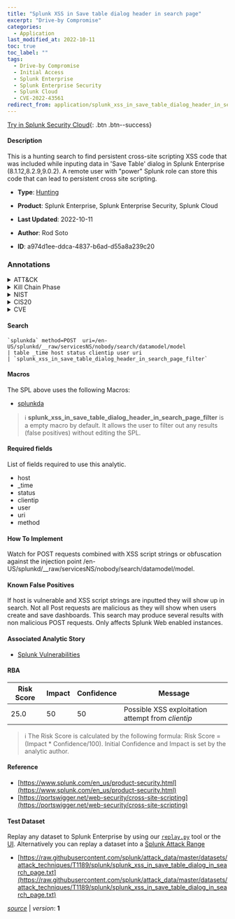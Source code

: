 ```yaml
---
title: "Splunk XSS in Save table dialog header in search page"
excerpt: "Drive-by Compromise"
categories:
  - Application
last_modified_at: 2022-10-11
toc: true
toc_label: ""
tags:
  - Drive-by Compromise
  - Initial Access
  - Splunk Enterprise
  - Splunk Enterprise Security
  - Splunk Cloud
  - CVE-2022-43561
redirect_from: application/splunk_xss_in_save_table_dialog_header_in_search_page/
---
```




[Try in Splunk Security Cloud](https://www.splunk.com/en_us/cyber-security.html){: .btn .btn--success}

#### Description

This is a hunting search to find persistent cross-site scripting XSS code that was included while inputing data in &#39;Save Table&#39; dialog in Splunk Enterprise (8.1.12,8.2.9,9.0.2). A remote user with &#34;power&#34; Splunk role can store this code that can lead to persistent cross site scripting.

- **Type**: [Hunting](https://github.com/splunk/security_content/wiki/Detection-Analytic-Types)
- **Product**: Splunk Enterprise, Splunk Enterprise Security, Splunk Cloud

- **Last Updated**: 2022-10-11
- **Author**: Rod Soto
- **ID**: a974d1ee-ddca-4837-b6ad-d55a8a239c20

### Annotations
<details>
  <summary>ATT&CK</summary>

<div markdown="1">

#### [ATT&CK](https://attack.mitre.org/)

| ID          | Technique   | Tactic         |
| ----------- | ----------- |--------------- |
| [T1189](https://attack.mitre.org/techniques/T1189/) | Drive-by Compromise | Initial Access |

</div>
</details>


<details>
  <summary>Kill Chain Phase</summary>

<div markdown="1">

* Exploitation


</div>
</details>


<details>
  <summary>NIST</summary>

<div markdown="1">

* DE.CM



</div>
</details>

<details>
  <summary>CIS20</summary>

<div markdown="1">

* CIS 3
* CIS 5
* CIS 16



</div>
</details>

<details>
  <summary>CVE</summary>

<div markdown="1">

| ID          | Summary | [CVSS](https://nvd.nist.gov/vuln-metrics/cvss) |
| ----------- | ----------- | -------------- |
| [CVE-2022-43561](https://nvd.nist.gov/vuln/detail/CVE-2022-43561) | In Splunk Enterprise versions below 8.1.12, 8.2.9, and 9.0.2, a remote user that holds the “power” Splunk role can store arbitrary scripts that can lead to persistent cross-site scripting (XSS). The vulnerability affects instances with Splunk Web enabled. | None |



</div>
</details>


#### Search

```
`splunkda` method=POST  uri=/en-US/splunkd/__raw/servicesNS/nobody/search/datamodel/model 
| table _time host status clientip user uri 
| `splunk_xss_in_save_table_dialog_header_in_search_page_filter`
```

#### Macros
The SPL above uses the following Macros:
* [splunkda](https://github.com/splunk/security_content/blob/develop/macros/splunkda.yml)

> :information_source:
> **splunk_xss_in_save_table_dialog_header_in_search_page_filter** is a empty macro by default. It allows the user to filter out any results (false positives) without editing the SPL.



#### Required fields
List of fields required to use this analytic.
* host
* _time
* status
* clientip
* user
* uri
* method



#### How To Implement
Watch for POST requests combined with XSS script strings or obfuscation against the injection point /en-US/splunkd/__raw/servicesNS/nobody/search/datamodel/model.
#### Known False Positives
If host is vulnerable and XSS script strings are inputted they will show up in search. Not all Post requests are malicious as they will show when users create and save dashboards. This search may produce several results with non malicious POST requests. Only affects Splunk Web enabled instances.

#### Associated Analytic Story
* [Splunk Vulnerabilities](/stories/splunk_vulnerabilities)




#### RBA

| Risk Score  | Impact      | Confidence   | Message      |
| ----------- | ----------- |--------------|--------------|
| 25.0 | 50 | 50 | Possible XSS exploitation attempt from $clientip$ |


> :information_source:
> The Risk Score is calculated by the following formula: Risk Score = (Impact * Confidence/100). Initial Confidence and Impact is set by the analytic author.


#### Reference

* [https://www.splunk.com/en_us/product-security.html](https://www.splunk.com/en_us/product-security.html)
* [https://portswigger.net/web-security/cross-site-scripting](https://portswigger.net/web-security/cross-site-scripting)



#### Test Dataset
Replay any dataset to Splunk Enterprise by using our [`replay.py`](https://github.com/splunk/attack_data#using-replaypy) tool or the [UI](https://github.com/splunk/attack_data#using-ui).
Alternatively you can replay a dataset into a [Splunk Attack Range](https://github.com/splunk/attack_range#replay-dumps-into-attack-range-splunk-server)

* [https://raw.githubusercontent.com/splunk/attack_data/master/datasets/attack_techniques/T1189/splunk/splunk_xss_in_save_table_dialog_in_search_page.txt](https://raw.githubusercontent.com/splunk/attack_data/master/datasets/attack_techniques/T1189/splunk/splunk_xss_in_save_table_dialog_in_search_page.txt)



[*source*](https://github.com/splunk/security_content/tree/develop/detections/application/splunk_xss_in_save_table_dialog_header_in_search_page.yml) \| *version*: **1**